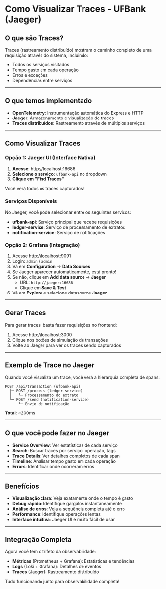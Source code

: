 # Como Visualizar Traces - UFBank (Jaeger)

## O que são Traces?

Traces (rastreamento distribuído) mostram o caminho completo de uma requisição através do sistema, incluindo:
- Todos os serviços visitados
- Tempo gasto em cada operação
- Erros e exceções
- Dependências entre serviços

---

## O que temos implementado

- **OpenTelemetry**: Instrumentação automática do Express e HTTP
- **Jaeger**: Armazenamento e visualização de traces
- **Traces distribuídos**: Rastreamento através de múltiplos serviços

---

## Como Visualizar Traces

### Opção 1: Jaeger UI (Interface Nativa)

1. **Acesse**: http://localhost:16686
2. **Selecione o serviço**: `ufbank-api` no dropdown
3. **Clique em "Find Traces"**

Você verá todos os traces capturados!

### Serviços Disponíveis

No Jaeger, você pode selecionar entre os seguintes serviços:
- **ufbank-api**: Serviço principal que recebe requisições
- **ledger-service**: Serviço de processamento de extratos
- **notification-service**: Serviço de notificações

### Opção 2: Grafana (Integração)

1. Acesse http://localhost:9091
2. Login: `admin` / `admin`
3. Vá em **Configuration** → **Data Sources**
4. Se Jaeger aparecer automaticamente, está pronto!
5. Se não, clique em **Add data source** → **Jaeger**
   - URL: `http://jaeger:16686`
   - Clique em **Save & Test**
6. Vá em **Explore** e selecione datasource **Jaeger**

---

## Gerar Traces

Para gerar traces, basta fazer requisições no frontend:
1. Acesse http://localhost:3000
2. Clique nos botões de simulação de transações
3. Volte ao Jaeger para ver os traces sendo capturados

---

## Exemplo de Trace no Jaeger

Quando você visualiza um trace, você verá a hierarquia completa de spans:

```
POST /api/transaction (ufbank-api)
  ├─ POST /process (ledger-service)
  │   └─ Processamento do extrato
  └─ POST /send (notification-service)
      └─ Envio de notificação
```

**Total**: ~200ms

---

## O que você pode fazer no Jaeger

- **Service Overview**: Ver estatísticas de cada serviço
- **Search**: Buscar traces por serviço, operação, tags
- **Trace Details**: Ver detalhes completos de cada span
- **Timeline**: Analisar tempo gasto em cada operação
- **Errors**: Identificar onde ocorreram erros

---

## Benefícios

- **Visualização clara**: Veja exatamente onde o tempo é gasto
- **Debug rápido**: Identifique gargalos instantaneamente
- **Análise de erros**: Veja a sequência completa até o erro
- **Performance**: Identifique operações lentas
- **Interface intuitiva**: Jaeger UI é muito fácil de usar

---

## Integração Completa

Agora você tem o trifeto da observabilidade:

- **Métricas** (Prometheus + Grafana): Estatísticas e tendências
- **Logs** (Loki + Grafana): Detalhes de eventos
- **Traces** (Jaeger): Rastreamento distribuído

Tudo funcionando junto para observabilidade completa!
